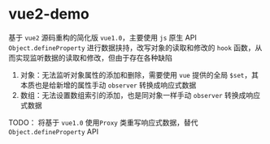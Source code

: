 # vue2-demo

基于 `vue2` 源码重构的简化版 `vue1.0`，主要使用 `js` 原生 API  `Object.defineProperty` 进行数据挟持，改写对象的读取和修改的 `hook` 函数，从而实现监听数据的读取和修改，但由于存在各种缺陷

1. 对象：无法监听对象属性的添加和删除，需要使用 `vue` 提供的全局 `$set`，其本质也是给新增的属性手动 `observer` 转换成响应式数据
2. 数组：无法设置数组索引的添加，也是同对象一样手动 `observer` 转换成响应式数据

TODO：
将基于 `vue1.0` 使用`Proxy` 类重写响应式数据，替代 `Object.defineProperty` API